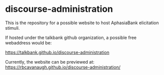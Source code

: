 
# discourse-administration

<!-- badges: start -->
<!-- badges: end -->

This is the repository for a possible website to host AphasiaBank elicitation stimuli.

If hosted under the talkbank github organization, a possible free webaddress would be: 

https://talkbank.github.io/discourse-administration

Currently, the website can be previewed at: https://rbcavanaugh.github.io/discourse-administration/

